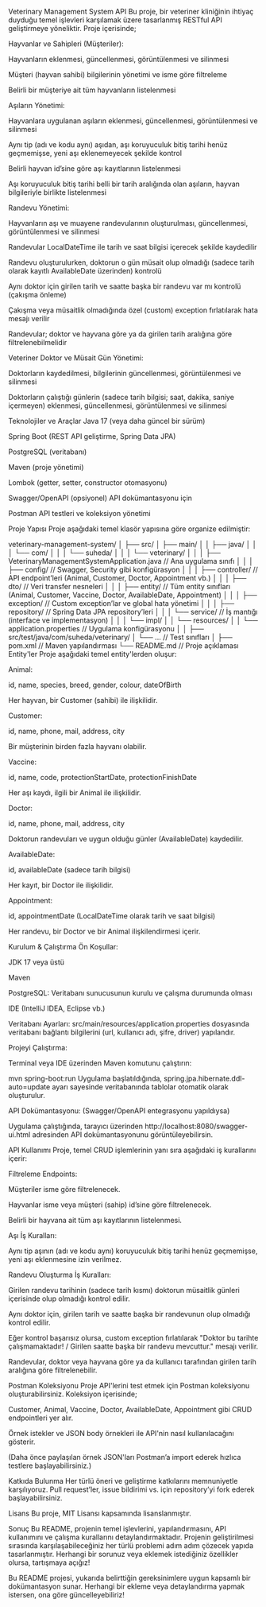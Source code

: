 Veterinary Management System API
Bu proje, bir veteriner kliniğinin ihtiyaç duyduğu temel işlevleri karşılamak üzere tasarlanmış RESTful API geliştirmeye yöneliktir. Proje içerisinde;

Hayvanlar ve Sahipleri (Müşteriler):

Hayvanların eklenmesi, güncellenmesi, görüntülenmesi ve silinmesi

Müşteri (hayvan sahibi) bilgilerinin yönetimi ve isme göre filtreleme

Belirli bir müşteriye ait tüm hayvanların listelenmesi

Aşıların Yönetimi:

Hayvanlara uygulanan aşıların eklenmesi, güncellenmesi, görüntülenmesi ve silinmesi

Aynı tip (adı ve kodu aynı) aşıdan, aşı koruyuculuk bitiş tarihi henüz geçmemişse, yeni aşı eklenemeyecek şekilde kontrol

Belirli hayvan id’sine göre aşı kayıtlarının listelenmesi

Aşı koruyuculuk bitiş tarihi belli bir tarih aralığında olan aşıların, hayvan bilgileriyle birlikte listelenmesi

Randevu Yönetimi:

Hayvanların aşı ve muayene randevularının oluşturulması, güncellenmesi, görüntülenmesi ve silinmesi

Randevular LocalDateTime ile tarih ve saat bilgisi içerecek şekilde kaydedilir

Randevu oluşturulurken, doktorun o gün müsait olup olmadığı (sadece tarih olarak kayıtlı AvailableDate üzerinden) kontrolü

Aynı doktor için girilen tarih ve saatte başka bir randevu var mı kontrolü (çakışma önleme)

Çakışma veya müsaitlik olmadığında özel (custom) exception fırlatılarak hata mesajı verilir

Randevular; doktor ve hayvana göre ya da girilen tarih aralığına göre filtrelenebilmelidir

Veteriner Doktor ve Müsait Gün Yönetimi:

Doktorların kaydedilmesi, bilgilerinin güncellenmesi, görüntülenmesi ve silinmesi

Doktorların çalıştığı günlerin (sadece tarih bilgisi; saat, dakika, saniye içermeyen) eklenmesi, güncellenmesi, görüntülenmesi ve silinmesi

Teknolojiler ve Araçlar
Java 17 (veya daha güncel bir sürüm)

Spring Boot (REST API geliştirme, Spring Data JPA)

PostgreSQL (veritabanı)

Maven (proje yönetimi)

Lombok (getter, setter, constructor otomasyonu)

Swagger/OpenAPI (opsiyonel) API dokümantasyonu için

Postman API testleri ve koleksiyon yönetimi

Proje Yapısı
Proje aşağıdaki temel klasör yapısına göre organize edilmiştir:

veterinary-management-system/
│
├── src/
│   ├── main/
│   │   ├── java/
│   │   │   └── com/
│   │   │       └── suheda/
│   │   │           └── veterinary/
│   │   │               ├── VeterinaryManagementSystemApplication.java   // Ana uygulama sınıfı
│   │   │               ├── config/                                     // Swagger, Security gibi konfigürasyon
│   │   │               ├── controller/                                 // API endpoint’leri (Animal, Customer, Doctor, Appointment vb.)
│   │   │               ├── dto/                                        // Veri transfer nesneleri
│   │   │               ├── entity/                                     // Tüm entity sınıfları (Animal, Customer, Vaccine, Doctor, AvailableDate, Appointment)
│   │   │               ├── exception/                                  // Custom exception’lar ve global hata yönetimi
│   │   │               ├── repository/                                 // Spring Data JPA repository’leri
│   │   │               └── service/                                    // İş mantığı (interface ve implementasyon)
│   │   │                   └── impl/
│   │   └── resources/
│   │       └── application.properties                                // Uygulama konfigürasyonu
│   │
├── src/test/java/com/suheda/veterinary/
│       └── ...                                                     // Test sınıfları
│
├── pom.xml                                                         // Maven yapılandırması
└── README.md                                                       // Proje açıklaması
Entity'ler
Proje aşağıdaki temel entity'lerden oluşur:

Animal:

id, name, species, breed, gender, colour, dateOfBirth

Her hayvan, bir Customer (sahibi) ile ilişkilidir.

Customer:

id, name, phone, mail, address, city

Bir müşterinin birden fazla hayvanı olabilir.

Vaccine:

id, name, code, protectionStartDate, protectionFinishDate

Her aşı kaydı, ilgili bir Animal ile ilişkilidir.

Doctor:

id, name, phone, mail, address, city

Doktorun randevuları ve uygun olduğu günler (AvailableDate) kaydedilir.

AvailableDate:

id, availableDate (sadece tarih bilgisi)

Her kayıt, bir Doctor ile ilişkilidir.

Appointment:

id, appointmentDate (LocalDateTime olarak tarih ve saat bilgisi)

Her randevu, bir Doctor ve bir Animal ilişkilendirmesi içerir.

Kurulum & Çalıştırma
Ön Koşullar:

JDK 17 veya üstü

Maven

PostgreSQL: Veritabanı sunucusunun kurulu ve çalışma durumunda olması

IDE (IntelliJ IDEA, Eclipse vb.)

Veritabanı Ayarları: src/main/resources/application.properties dosyasında veritabanı bağlantı bilgilerini (url, kullanıcı adı, şifre, driver) yapılandır.

Projeyi Çalıştırma:

Terminal veya IDE üzerinden Maven komutunu çalıştırın:

mvn spring-boot:run
Uygulama başlatıldığında, spring.jpa.hibernate.ddl-auto=update ayarı sayesinde veritabanında tablolar otomatik olarak oluşturulur.

API Dokümantasyonu: (Swagger/OpenAPI entegrasyonu yapıldıysa)

Uygulama çalıştığında, tarayıcı üzerinden http://localhost:8080/swagger-ui.html adresinden API dokümantasyonunu görüntüleyebilirsin.

API Kullanımı
Proje, temel CRUD işlemlerinin yanı sıra aşağıdaki iş kurallarını içerir:

Filtreleme Endpoints:

Müşteriler isme göre filtrelenecek.

Hayvanlar isme veya müşteri (sahip) id’sine göre filtrelenecek.

Belirli bir hayvana ait tüm aşı kayıtlarının listelenmesi.

Aşı İş Kuralları:

Aynı tip aşının (adı ve kodu aynı) koruyuculuk bitiş tarihi henüz geçmemişse, yeni aşı eklenmesine izin verilmez.

Randevu Oluşturma İş Kuralları:

Girilen randevu tarihinin (sadece tarih kısmı) doktorun müsaitlik günleri içerisinde olup olmadığı kontrol edilir.

Aynı doktor için, girilen tarih ve saatte başka bir randevunun olup olmadığı kontrol edilir.

Eğer kontrol başarısız olursa, custom exception fırlatılarak "Doktor bu tarihte çalışmamaktadır! / Girilen saatte başka bir randevu mevcuttur." mesajı verilir.

Randevular, doktor veya hayvana göre ya da kullanıcı tarafından girilen tarih aralığına göre filtrelenebilir.

Postman Koleksiyonu
Proje API'lerini test etmek için Postman koleksiyonu oluşturabilirsiniz. Koleksiyon içerisinde;

Customer, Animal, Vaccine, Doctor, AvailableDate, Appointment gibi CRUD endpointleri yer alır.

Örnek istekler ve JSON body örnekleri ile API'nin nasıl kullanılacağını gösterir.

(Daha önce paylaşılan örnek JSON'ları Postman’a import ederek hızlıca testlere başlayabilirsiniz.)

Katkıda Bulunma
Her türlü öneri ve geliştirme katkılarını memnuniyetle karşılıyoruz. Pull request’ler, issue bildirimi vs. için repository’yi fork ederek başlayabilirsiniz.

Lisans
Bu proje, MIT Lisansı kapsamında lisanslanmıştır.

Sonuç
Bu README, projenin temel işlevlerini, yapılandırmasını, API kullanımını ve çalışma kurallarını detaylandırmaktadır. Projenin geliştirilmesi sırasında karşılaşabileceğiniz her türlü problemi adım adım çözecek yapıda tasarlanmıştır. Herhangi bir sorunuz veya eklemek istediğiniz özellikler olursa, tartışmaya açığız!

Bu README projesi, yukarıda belirttiğin gereksinimlere uygun kapsamlı bir dokümantasyon sunar. Herhangi bir ekleme veya detaylandırma yapmak istersen, ona göre güncelleyebiliriz!
